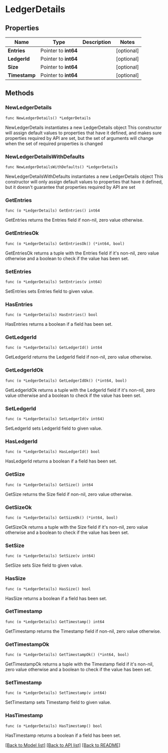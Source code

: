 # LedgerDetails

## Properties

Name | Type | Description | Notes
------------ | ------------- | ------------- | -------------
**Entries** | Pointer to **int64** |  | [optional] 
**LedgerId** | Pointer to **int64** |  | [optional] 
**Size** | Pointer to **int64** |  | [optional] 
**Timestamp** | Pointer to **int64** |  | [optional] 

## Methods

### NewLedgerDetails

`func NewLedgerDetails() *LedgerDetails`

NewLedgerDetails instantiates a new LedgerDetails object
This constructor will assign default values to properties that have it defined,
and makes sure properties required by API are set, but the set of arguments
will change when the set of required properties is changed

### NewLedgerDetailsWithDefaults

`func NewLedgerDetailsWithDefaults() *LedgerDetails`

NewLedgerDetailsWithDefaults instantiates a new LedgerDetails object
This constructor will only assign default values to properties that have it defined,
but it doesn't guarantee that properties required by API are set

### GetEntries

`func (o *LedgerDetails) GetEntries() int64`

GetEntries returns the Entries field if non-nil, zero value otherwise.

### GetEntriesOk

`func (o *LedgerDetails) GetEntriesOk() (*int64, bool)`

GetEntriesOk returns a tuple with the Entries field if it's non-nil, zero value otherwise
and a boolean to check if the value has been set.

### SetEntries

`func (o *LedgerDetails) SetEntries(v int64)`

SetEntries sets Entries field to given value.

### HasEntries

`func (o *LedgerDetails) HasEntries() bool`

HasEntries returns a boolean if a field has been set.

### GetLedgerId

`func (o *LedgerDetails) GetLedgerId() int64`

GetLedgerId returns the LedgerId field if non-nil, zero value otherwise.

### GetLedgerIdOk

`func (o *LedgerDetails) GetLedgerIdOk() (*int64, bool)`

GetLedgerIdOk returns a tuple with the LedgerId field if it's non-nil, zero value otherwise
and a boolean to check if the value has been set.

### SetLedgerId

`func (o *LedgerDetails) SetLedgerId(v int64)`

SetLedgerId sets LedgerId field to given value.

### HasLedgerId

`func (o *LedgerDetails) HasLedgerId() bool`

HasLedgerId returns a boolean if a field has been set.

### GetSize

`func (o *LedgerDetails) GetSize() int64`

GetSize returns the Size field if non-nil, zero value otherwise.

### GetSizeOk

`func (o *LedgerDetails) GetSizeOk() (*int64, bool)`

GetSizeOk returns a tuple with the Size field if it's non-nil, zero value otherwise
and a boolean to check if the value has been set.

### SetSize

`func (o *LedgerDetails) SetSize(v int64)`

SetSize sets Size field to given value.

### HasSize

`func (o *LedgerDetails) HasSize() bool`

HasSize returns a boolean if a field has been set.

### GetTimestamp

`func (o *LedgerDetails) GetTimestamp() int64`

GetTimestamp returns the Timestamp field if non-nil, zero value otherwise.

### GetTimestampOk

`func (o *LedgerDetails) GetTimestampOk() (*int64, bool)`

GetTimestampOk returns a tuple with the Timestamp field if it's non-nil, zero value otherwise
and a boolean to check if the value has been set.

### SetTimestamp

`func (o *LedgerDetails) SetTimestamp(v int64)`

SetTimestamp sets Timestamp field to given value.

### HasTimestamp

`func (o *LedgerDetails) HasTimestamp() bool`

HasTimestamp returns a boolean if a field has been set.


[[Back to Model list]](../README.md#documentation-for-models) [[Back to API list]](../README.md#documentation-for-api-endpoints) [[Back to README]](../README.md)


